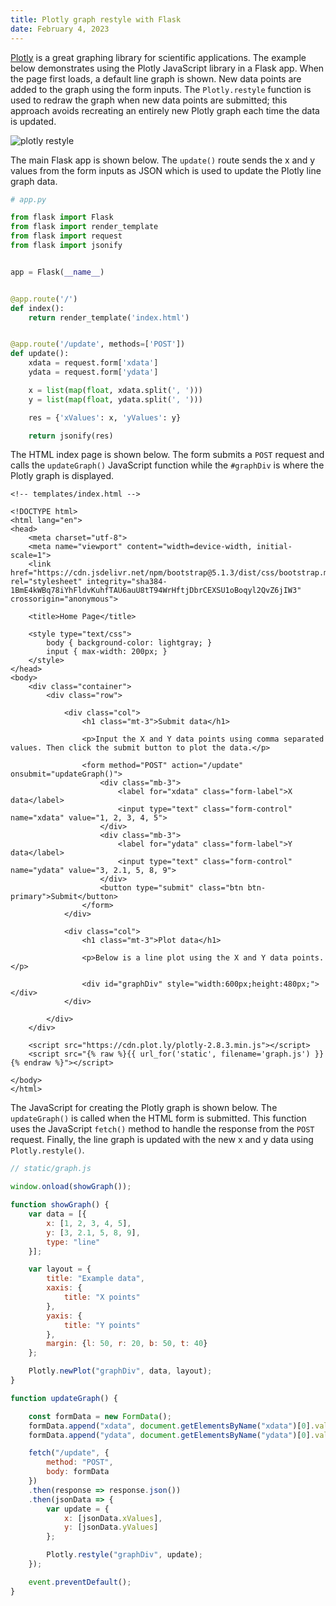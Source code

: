 ```yaml
---
title: Plotly graph restyle with Flask
date: February 4, 2023
---
```


[Plotly](https://plotly.com) is a great graphing library for scientific applications. The example below demonstrates using the Plotly JavaScript library in a Flask app. When the page first loads, a default line graph is shown. New data points are added to the graph using the form inputs. The `Plotly.restyle` function is used to redraw the graph when new data points are submitted; this approach avoids recreating an entirely new Plotly graph each time the data is updated.

<p><img src="../images/flask-plotly-restyle.png" style="max-width:100%;" alt="plotly restyle"></p>

The main Flask app is shown below. The `update()` route sends the x and y values from the form inputs as JSON which is used to update the Plotly line graph data.

```python
# app.py

from flask import Flask
from flask import render_template
from flask import request
from flask import jsonify


app = Flask(__name__)


@app.route('/')
def index():
    return render_template('index.html')


@app.route('/update', methods=['POST'])
def update():
    xdata = request.form['xdata']
    ydata = request.form['ydata']

    x = list(map(float, xdata.split(', ')))
    y = list(map(float, ydata.split(', ')))

    res = {'xValues': x, 'yValues': y}

    return jsonify(res)
```

The HTML index page is shown below. The form submits a `POST` request and calls the `updateGraph()` JavaScript function while the `#graphDiv` is where the Plotly graph is displayed.

``` { .html .pre1000 }
<!-- templates/index.html -->

<!DOCTYPE html>
<html lang="en">
<head>
    <meta charset="utf-8">
    <meta name="viewport" content="width=device-width, initial-scale=1">
    <link href="https://cdn.jsdelivr.net/npm/bootstrap@5.1.3/dist/css/bootstrap.min.css" rel="stylesheet" integrity="sha384-1BmE4kWBq78iYhFldvKuhfTAU6auU8tT94WrHftjDbrCEXSU1oBoqyl2QvZ6jIW3" crossorigin="anonymous">

    <title>Home Page</title>

    <style type="text/css">
        body { background-color: lightgray; }
        input { max-width: 200px; }
    </style>
</head>
<body>
    <div class="container">
        <div class="row">

            <div class="col">
                <h1 class="mt-3">Submit data</h1>

                <p>Input the X and Y data points using comma separated values. Then click the submit button to plot the data.</p>

                <form method="POST" action="/update" onsubmit="updateGraph()">
                    <div class="mb-3">
                        <label for="xdata" class="form-label">X data</label>
                        <input type="text" class="form-control" name="xdata" value="1, 2, 3, 4, 5">
                    </div>
                    <div class="mb-3">
                        <label for="ydata" class="form-label">Y data</label>
                        <input type="text" class="form-control" name="ydata" value="3, 2.1, 5, 8, 9">
                    </div>
                    <button type="submit" class="btn btn-primary">Submit</button>
                </form>
            </div>

            <div class="col">
                <h1 class="mt-3">Plot data</h1>

                <p>Below is a line plot using the X and Y data points.</p>

                <div id="graphDiv" style="width:600px;height:480px;"></div>
            </div>

        </div>
    </div>

    <script src="https://cdn.plot.ly/plotly-2.8.3.min.js"></script>
    <script src="{% raw %}{{ url_for('static', filename='graph.js') }}{% endraw %}"></script>

</body>
</html>
```

The JavaScript for creating the Plotly graph is shown below. The `updateGraph()` is called when the HTML form is submitted. This function uses the JavaScript `fetch()` method to handle the response from the `POST` request. Finally, the line graph is updated with the new x and y data using `Plotly.restyle()`.

```javascript
// static/graph.js

window.onload(showGraph());

function showGraph() {
    var data = [{
        x: [1, 2, 3, 4, 5],
        y: [3, 2.1, 5, 8, 9],
        type: "line"
    }];

    var layout = {
        title: "Example data",
        xaxis: {
            title: "X points"
        },
        yaxis: {
            title: "Y points"
        },
        margin: {l: 50, r: 20, b: 50, t: 40}
    };

    Plotly.newPlot("graphDiv", data, layout);
}

function updateGraph() {

    const formData = new FormData();
    formData.append("xdata", document.getElementsByName("xdata")[0].value);
    formData.append("ydata", document.getElementsByName("ydata")[0].value);

    fetch("/update", {
        method: "POST",
        body: formData
    })
    .then(response => response.json())
    .then(jsonData => {
        var update = {
            x: [jsonData.xValues],
            y: [jsonData.yValues]
        };

        Plotly.restyle("graphDiv", update);
    });

    event.preventDefault();
}
```
